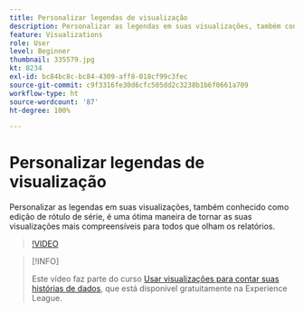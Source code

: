 ```yaml
---
title: Personalizar legendas de visualização
description: Personalizar as legendas em suas visualizações, também conhecido como edição de rótulo de série, é uma ótima maneira de tornar as suas visualizações mais compreensíveis para todos que olham os relatórios.
feature: Visualizations
role: User
level: Beginner
thumbnail: 335579.jpg
kt: 8234
exl-id: bc84bc8c-bc84-4309-aff8-018cf99c3fec
source-git-commit: c9f3316fe30d6cfc505dd2c3238b1b6f0661a709
workflow-type: ht
source-wordcount: '87'
ht-degree: 100%

---
```


# Personalizar legendas de visualização

Personalizar as legendas em suas visualizações, também conhecido como edição de rótulo de série, é uma ótima maneira de tornar as suas visualizações mais compreensíveis para todos que olham os relatórios.

>[!VIDEO](https://video.tv.adobe.com/v/335579/?quality=12&learn=on)

>[!INFO]
>
> Este vídeo faz parte do curso [Usar visualizações para contar suas histórias de dados](https://experienceleague.adobe.com/?recommended=Analytics-U-1-2021.1.visualizations&amp;lang=pt-BR), que está disponível gratuitamente na Experience League.
